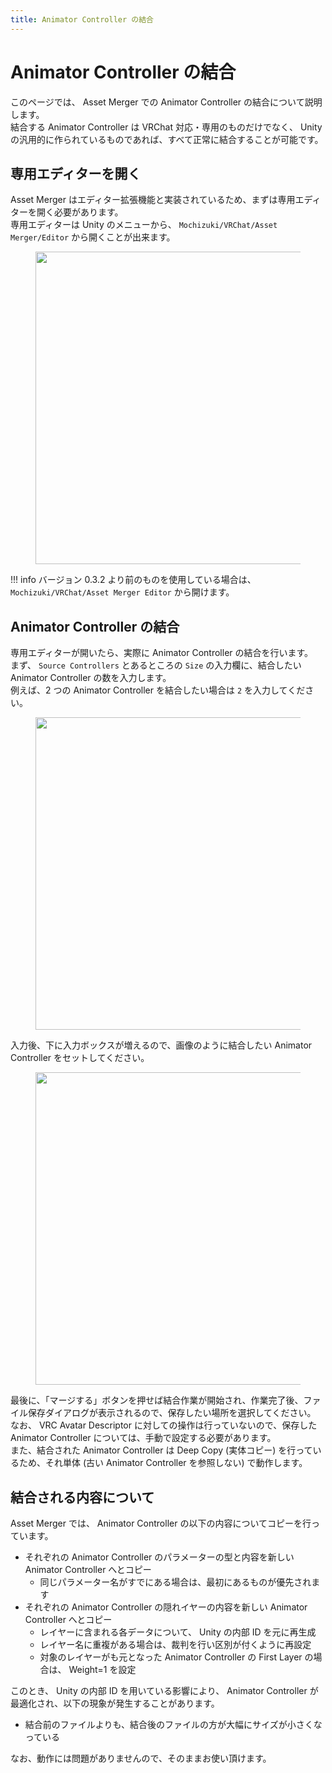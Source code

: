 ```yaml
---
title: Animator Controller の結合
---
```


# Animator Controller の結合

このページでは、 Asset Merger での Animator Controller の結合について説明します。  
結合する Animator Controller は VRChat 対応・専用のものだけでなく、 Unity の汎用的に作られているものであれば、すべて正常に結合することが可能です。

## 専用エディターを開く

Asset Merger はエディター拡張機能と実装されているため、まずは専用エディターを開く必要があります。  
専用エディターは Unity のメニューから、 `Mochizuki/VRChat/Asset Merger/Editor` から開くことが出来ます。

<figure>
  <img src="https://assets.mochizuki.moe/docs/asset-merger/open-editor.PNG" width="500px" >
</figure>

<!-- prettier-ignore-start -->
!!! info
    バージョン 0.3.2 より前のものを使用している場合は、 `Mochizuki/VRChat/Asset Merger Editor` から開けます。

<!-- prettier-ignore-end -->

## Animator Controller の結合

専用エディターが開いたら、実際に Animator Controller の結合を行います。  
まず、 `Source Controllers` とあるところの `Size` の入力欄に、結合したい Animator Controller の数を入力します。  
例えば、2 つの Animator Controller を結合したい場合は `2` を入力してください。

<figure>
  <img src="https://assets.mochizuki.moe/docs/asset-merger/animator-controller-step-1.png" width="500px" >
</figure>

入力後、下に入力ボックスが増えるので、画像のように結合したい Animator Controller をセットしてください。

<figure>
  <img src="https://assets.mochizuki.moe/docs/asset-merger/animator-controller-step-2.png" width="500px" >
</figure>

最後に、「マージする」ボタンを押せば結合作業が開始され、作業完了後、ファイル保存ダイアログが表示されるので、保存したい場所を選択してください。  
なお、 VRC Avatar Descriptor に対しての操作は行っていないので、保存した Animator Controller については、手動で設定する必要があります。  
また、結合された Animator Controller は Deep Copy (実体コピー) を行っているため、それ単体 (古い Animator Controller を参照しない) で動作します。

## 結合される内容について

Asset Merger では、 Animator Controller の以下の内容についてコピーを行っています。

-   それぞれの Animator Controller のパラメーターの型と内容を新しい Animator Controller へとコピー
    -   同じパラメーター名がすでにある場合は、最初にあるものが優先されます
-   それぞれの Animator Controller の隠れイヤーの内容を新しい Animator Controller へとコピー
    -   レイヤーに含まれる各データについて、 Unity の内部 ID を元に再生成
    -   レイヤー名に重複がある場合は、裁判を行い区別が付くように再設定
    -   対象のレイヤーがも元となった Animator Controller の First Layer の場合は、 Weight=1 を設定

このとき、 Unity の内部 ID を用いている影響により、 Animator Controller が最適化され、以下の現象が発生することがあります。

-   結合前のファイルよりも、結合後のファイルの方が大幅にサイズが小さくなっている

なお、動作には問題がありませんので、そのままお使い頂けます。
